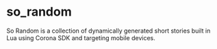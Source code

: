 so_random
=========

So Random is a collection of dynamically generated short stories built in Lua using Corona SDK and targeting mobile devices.

